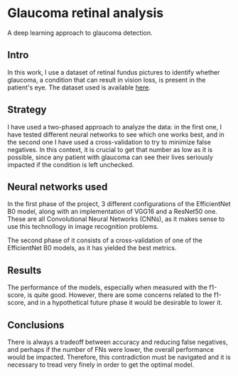 # Glaucoma retinal analysis

A deep learning approach to glaucoma detection.

## Intro

In this work, I use a dataset of retinal fundus pictures to identify whether glaucoma, a condition that can result in vision loss, is present in the patient's eye. The dataset used is available [here](https://www.kaggle.com/datasets/jordidelatorreuoc/practica-dl-uoc-2022).

## Strategy

I have used a two-phased approach to analyze the data: in the first one, I have tested different neural networks to see which one works best, and in the second one I have used a cross-validation to try to minimize false negatives. In this context, it is crucial to get that number as low as it is possible, since any patient with glaucoma can see their lives seriously impacted if the condition is left unchecked. 

## Neural networks used

In the first phase of the project, 3 different configurations of the EfficientNet B0 model, along with an implementation of VGG16 and a ResNet50 one. These are all Convolutional Neural Networks (CNNs), as it makes sense to use this technollogy in image recognition problems.

The second phase of it consists of a cross-validation of one of the EfficientNet B0 models, as it has yielded the best metrics. 

## Results

The performance of the models, especially when measured with the f1-score, is quite good. However, there are some concerns related to the f1-score, and in a hypothetical future phase it would be desirable to lower it.

## Conclusions

There is always a tradeoff between accuracy and reducing false negatives, and perhaps if the number of FNs were lower, the overall performance would be impacted. Therefore, this contradiction must be navigated and it is necessary to tread very finely in order to get the optimal model. 
